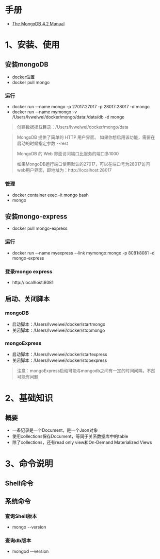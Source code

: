 # 手册
+ [The MongoDB 4.2 Manual](https://docs.mongodb.com/manual/)

# 1、安装、使用
## 安装mongoDB
+ [docker位置](https://hub.docker.com/_/mongo)
+ docker pull mongo

### 运行
+ docker run --name mongo -p 27017:27017 -p 28017:28017 -d mongo
+ docker run --name mymongo -v /Users/lvweiwei/docker/mongo/data:/data/db -d mongo

> 创建数据挂载目录：/Users/lvweiwei/docker/mongo/data
> 

> MongoDB 提供了简单的 HTTP 用户界面。 如果你想启用该功能，需要在启动的时候指定参数 --rest
> 
> MongoDB 的 Web 界面访问端口比服务的端口多1000
> 
> 如果MongoDB运行端口使用默认的27017，可以在端口号为28017访问web用户界面，即地址为：http://localhost:28017

### 管理
+ docker container exec -it mongo bash
+ mongo

## 安装mongo-express
+ docker pull mongo-express

### 运行
+ docker run --name myexpress --link mymongo:mongo -p 8081:8081 -d mongo-express


### 登录mongo express
+ http://localhost:8081

## 启动、关闭脚本
### mongoDB
+ 启动脚本：/Users/lvweiwei/docker/startmongo
+ 关闭脚本：/Users/lvweiwei/docker/stopmongo

### mongoExpress
+ 启动脚本：/Users/lvweiwei/docker/startexpress
+ 关闭脚本：/Users/lvweiwei/docker/stopexpress

> 注意：mongoExpress启动可能与mongodb之间有一定的时间间隔，不然可能有问题

# 2、基础知识
## 概要
+ 一条记录是一个Document，是一个Json对象
+ 使用collections保存Document，等同于关系数据库中的table
+ 除了collections，还有read only view和On-Demand Materialized Views

# 3、命令说明
## Shell命令

## 系统命令
### 查询Shell版本
+ mongo --version

### 查询db版本
+ mongod --version

